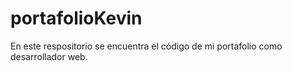 # portafolioKevin
En este respositorio se encuentra el código de mi portafolio como desarrollador web.
